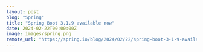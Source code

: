 ```yaml
---
layout: post
blog: "Spring"
title: "Spring Boot 3.1.9 available now"
date: 2024-02-22T00:00:00Z
image: images/spring.png
remote_url: "https://spring.io/blog/2024/02/22/spring-boot-3-1-9-available-now"
---
```


